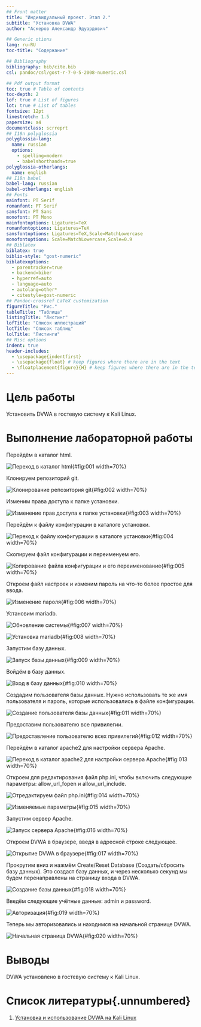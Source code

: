 ```yaml
---
## Front matter
title: "Индивидуальный проект. Этап 2."
subtitle: "Установка DVWA"
author: "Аскеров Александр Эдуардович"

## Generic otions
lang: ru-RU
toc-title: "Содержание"

## Bibliography
bibliography: bib/cite.bib
csl: pandoc/csl/gost-r-7-0-5-2008-numeric.csl

## Pdf output format
toc: true # Table of contents
toc-depth: 2
lof: true # List of figures
lot: true # List of tables
fontsize: 12pt
linestretch: 1.5
papersize: a4
documentclass: scrreprt
## I18n polyglossia
polyglossia-lang:
  name: russian
  options:
	- spelling=modern
	- babelshorthands=true
polyglossia-otherlangs:
  name: english
## I18n babel
babel-lang: russian
babel-otherlangs: english
## Fonts
mainfont: PT Serif
romanfont: PT Serif
sansfont: PT Sans
monofont: PT Mono
mainfontoptions: Ligatures=TeX
romanfontoptions: Ligatures=TeX
sansfontoptions: Ligatures=TeX,Scale=MatchLowercase
monofontoptions: Scale=MatchLowercase,Scale=0.9
## Biblatex
biblatex: true
biblio-style: "gost-numeric"
biblatexoptions:
  - parentracker=true
  - backend=biber
  - hyperref=auto
  - language=auto
  - autolang=other*
  - citestyle=gost-numeric
## Pandoc-crossref LaTeX customization
figureTitle: "Рис."
tableTitle: "Таблица"
listingTitle: "Листинг"
lofTitle: "Список иллюстраций"
lotTitle: "Список таблиц"
lolTitle: "Листинги"
## Misc options
indent: true
header-includes:
  - \usepackage{indentfirst}
  - \usepackage{float} # keep figures where there are in the text
  - \floatplacement{figure}{H} # keep figures where there are in the text
---
```


# Цель работы

Установить DVWA в гостевую систему к Kali Linux.

# Выполнение лабораторной работы

Перейдём в каталог html.

![Переход в каталог html](image/1.png){#fig:001 width=70%}

Клонируем репозиторий git.

![Клонирование репозитория git](image/2.png){#fig:002 width=70%}

Изменим права доступа к папке установки.

![Изменение прав доступа к папке установки](image/3.png){#fig:003 width=70%}

Перейдём к файлу конфигурации в каталоге установки.

![Переход к файлу конфигурации в каталоге установки](image/4.png){#fig:004 width=70%}

Скопируем файл конфигурации и переименуем его.

![Копирование файла конфигурации и его переименование](image/5.png){#fig:005 width=70%}

Откроем файл настроек и изменим пароль на что-то более простое для ввода.

![Изменение пароля](image/6.png){#fig:006 width=70%}

Установим mariadb.

![Обновление системы](image/7.png){#fig:007 width=70%}

![Установка mariadb](image/8.png){#fig:008 width=70%}

Запустим базу данных.

![Запуск базы данных](image/9.png){#fig:009 width=70%}

Войдём в базу данных.

![Вход в базу данных](image/10.png){#fig:010 width=70%}

Создадим пользователя базы данных. Нужно использовать те же имя пользователя и пароль, которые использовались в файле конфигурации.

![Создание пользователя базы данных](image/11.png){#fig:011 width=70%}

Предоставим пользователю все привилегии.

![Предоставление пользователю всех привилегий](image/12.png){#fig:012 width=70%}

Перейдём в каталог apache2 для настройки сервера Apache.

![Переход в каталог apache2 для настройки сервера Apache](image/13.png){#fig:013 width=70%}

Откроем для редактирования файл php.ini, чтобы включить следующие параметры: allow_url_fopen и allow_url_include.


![Отредактируем файл php.ini](image/14.png){#fig:014 width=70%}

![Изменяемые параметры](image/15.png){#fig:015 width=70%}

Запустим сервер Apache.

![Запуск сервера Apache](image/16.png){#fig:016 width=70%}

Откроем DVWA в браузере, введя в адресной строке следующее.

![Открытие DVWA в браузере](image/17.png){#fig:017 width=70%}

Прокрутим вниз и нажмём Create/Reset Database (Создать/сбросить базу данных). Это создаст базу данных, и через несколько секунд мы будем перенаправлены на страницу входа в DVWA.

![Создание базы данных](image/18.png){#fig:018 width=70%}

Введём следующие учётные данные: admin и password.

![Авторизация](image/19.png){#fig:019 width=70%}

Теперь мы авторизовались и находимся на начальной странице DVWA.

![Начальная страница DVWA](image/20.png){#fig:020 width=70%}

# Выводы

DVWA установлено в гостевую систему к Kali Linux.

# Список литературы{.unnumbered}

1. [Установка и использование DVWA на Kali Linux](https://spy-soft.net/dvwa-kali-linux/)
